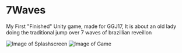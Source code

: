 # 7Waves
My First "Finished" Unity game, made for GGJ17, It is about an old lady doing the traditional jump over 7 waves of brazillian reveillon

![Image of Splashscreen](http://i.imgur.com/tsWPQQm.png)
![Image of Game](http://i.imgur.com/wkxRy1W.png)
